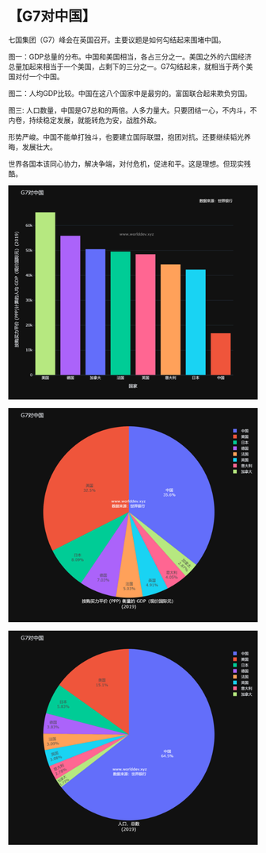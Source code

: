# 【G7对中国】

七国集团（G7）峰会在英国召开。主要议题是如何勾结起来围堵中国。

图一：GDP总量的分布。中国和美国相当，各占三分之一。美国之外的六国经济总量加起来相当于一个美国，占剩下的三分之一。G7勾结起来，就相当于两个美国对付一个中国。

图二：人均GDP比较。中国在这八个国家中是最穷的。富国联合起来欺负穷国。

图三: 人口数量，中国是G7总和的两倍。人多力量大。只要团结一心，不内斗，不内卷，持续稳定发展，就能转危为安，战胜外敌。

形势严峻。中国不能单打独斗，也要建立国际联盟，抱团对抗。还要继续韬光养晦，发展壮大。

世界各国本该同心协力，解决争端，对付危机，促进和平。这是理想。但现实残酷。

![](09a.png)

![](09b.png)

![](09c.png)